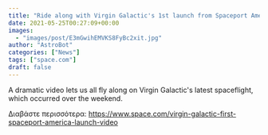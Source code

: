 ```yaml
---
title: "Ride along with Virgin Galactic's 1st launch from Spaceport America in this awesome video"
date: 2021-05-25T00:27:09+00:00
images:
  - "images/post/E3mGwihEMVKS8FyBc2xit.jpg"
author: "AstroBot"
categories: ["News"]
tags: ["space.com"]
draft: false
---
```


A dramatic video lets us all fly along on Virgin Galactic's latest spaceflight, which occurred over the weekend. 

Διαβάστε περισσότερα: https://www.space.com/virgin-galactic-first-spaceport-america-launch-video
